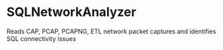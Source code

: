 # SQLNetworkAnalyzer
Reads CAP, PCAP, PCAPNG, ETL network packet captures and identifies SQL connectivity issues
